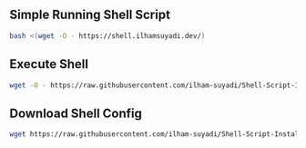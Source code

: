 ## Simple Running Shell Script

```sh
bash <(wget -O - https://shell.ilhamsuyadi.dev/)
```


## Execute Shell

```sh
wget -O - https://raw.githubusercontent.com/ilham-suyadi/Shell-Script-Installer/main/<name_file> | bash
```

## Download Shell Config

```sh
wget https://raw.githubusercontent.com/ilham-suyadi/Shell-Script-Installer/main/<name_file>
```

